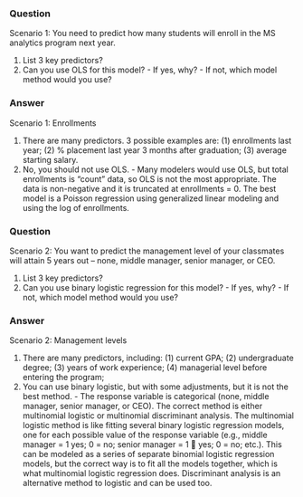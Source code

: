 ### Question
Scenario 1: You need to predict how many students will enroll in the MS analytics program next year.
  1. List 3 key predictors?
  2. Can you use OLS for this model?
    - If yes, why?
    - If not, which model method would you use?

### Answer
Scenario 1: Enrollments
  1. There are many predictors. 3 possible examples are: (1) enrollments last year; (2) % placement last year 3 months after graduation; (3) average starting salary.
  2. No, you should not use OLS.
    - Many modelers would use OLS, but total enrollments is “count” data, so OLS is not the most appropriate. The data is non-negative and it is truncated at enrollments = 0. The best model is a Poisson regression using generalized linear modeling and using the log of enrollments.

### Question
Scenario 2: You want to predict the management level of your classmates will attain 5 years out – none, middle manager, senior manager, or CEO.
  1. List 3 key predictors?
  2. Can you use binary logistic regression for this model?
    - If yes, why?
    - If not, which model method would you use?

### Answer
Scenario 2: Management levels
  1. There are many predictors, including: (1) current GPA; (2) undergraduate degree; (3) years of work experience; (4) managerial level before entering the program;
  2. You can use binary logistic, but with some adjustments, but it is not the best method.
    - The response variable is categorical (none, middle manager, senior manager, or CEO). The correct method is either multinomial logistic or multinomial discriminant analysis. The multinomial logistic method is like fitting several binary logistic regression models, one for each possible value of the response variable (e.g., middle manager = 1 yes; 0 = no; senior manager = 1  yes; 0 = no; etc.). This can be modeled as a series of separate binomial logistic regression models, but the correct way is to fit all the models together, which is what multinomial logistic regression does. Discriminant analysis is an alternative method to logistic and can be used too.
